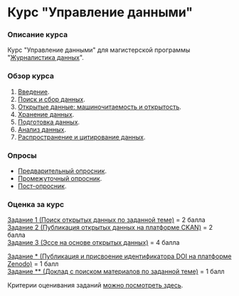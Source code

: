 # Курс "Управление данными"
### Описание курса

Курс "Управление данными" для магистерской программы "[Журналистика данных](https://www.hse.ru/ma/datajourn/)".


### Обзор курса

1. [Введение](https://github.com/iradche/Data-Management-course/blob/master/intro.md).
2. [Поиск и сбор данных](https://github.com/iradche/Data-Management-course/blob/master/lessons1-2.MD).     
3. [Открытые данные: машиночитаемость и открытость](https://github.com/iradche/Data-Management-course/blob/master/lesson3.md).
4. [Хранение данных](https://github.com/iradche/Data-Management-course/blob/master/lesson4.md).
5. [Подготовка данных](https://github.com/iradche/Data-Management-course/blob/master/lesson5.MD).
6. [Анализ данных](https://github.com/iradche/Data-Management-course/blob/master/lesson6.md).
7. [Распространение и цитирование данных](https://github.com/iradche/Data-Management-course/blob/master/lesson7.md).


### Опросы 
- [Предварительный опросник](https://goo.gl/forms/xIprFJMstEJKiBE03).         
- [Промежуточный опросник](...).
- [Пост-опросник](...).

### Оценка за курc       
[Задание 1 (Поиск открытых данных по заданной теме)](https://github.com/iradche/Data-Management-course/blob/master/tasks/task1.md) = 2 балла     
[Задание 2 (Публикация открытых данных на платформе CKAN)](https://github.com/iradche/Data-Management-course/blob/master/tasks/task2.md) = 2 балла     
[Задание 3 (Эссе на основе открытых данных)](https://github.com/iradche/Data-Management-course/blob/master/tasks/task3.md) = 4 балла    
     
[Задание * (Публикация и присвоение идентификатора DOI на платформе Zenodo)](https://github.com/iradche/Data-Management-course/blob/master/tasks/task4.md) = 1 балл     
[Задание ** (Доклад с поиском материалов по заданной теме)](https://github.com/iradche/Data-Management-course/blob/master/tasks/task5.md) = 1 балл     

Критерии оценивания заданий [можно посмотреть здесь](https://docs.google.com/spreadsheets/d/e/2PACX-1vTLcZV4N8MRtQDf4gwNRFMwgGvHZTIO5UgXg6X_nNAT4qZcFTE0akKKcnY_Dqoxp5p1fFk3_GV3lE8t/pubhtml?gid=1709635806&single=true).


